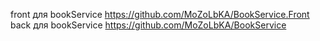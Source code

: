 front для bookService https://github.com/MoZoLbKA/BookService.Front
back для bookService https://github.com/MoZoLbKA/BookService
